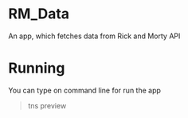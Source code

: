 # RM_Data
 An app, which fetches data from Rick and Morty API

# Running
 You can type on command line for run the app
> tns preview